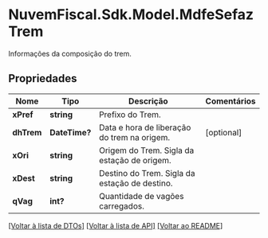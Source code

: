 # NuvemFiscal.Sdk.Model.MdfeSefazTrem
Informações da composição do trem.

## Propriedades

Nome | Tipo | Descrição | Comentários
------------ | ------------- | ------------- | -------------
**xPref** | **string** | Prefixo do Trem. | 
**dhTrem** | **DateTime?** | Data e hora de liberação do trem na origem. | [optional] 
**xOri** | **string** | Origem do Trem.  Sigla da estação de origem. | 
**xDest** | **string** | Destino do Trem.  Sigla da estação de destino. | 
**qVag** | **int?** | Quantidade de vagões carregados. | 

[[Voltar à lista de DTOs]](../README.md#documentation-for-models) [[Voltar à lista de API]](../README.md#documentation-for-api-endpoints) [[Voltar ao README]](../README.md)

